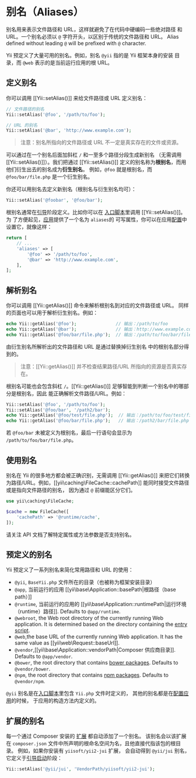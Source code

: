 别名（Aliases）
=======

别名用来表示文件路径和 URL，这样就避免了在代码中硬编码一些绝对路径
和 URL。一个别名必须以 `@` 字符开头，以区别于传统的文件路径和 URL。
Alias defined without leading `@` will be prefixed with `@` character.

Yii 预定义了大量可用的别名。例如，别名 `@yii` 指的是 Yii 框架本身的安装
目录，而 `@web` 表示的是当前运行应用的根 URL。

定义别名 <span id="defining-aliases"></span>
----------------

你可以调用 [[Yii::setAlias()]] 来给文件路径或 URL 定义别名：

```php
// 文件路径的别名
Yii::setAlias('@foo', '/path/to/foo');

// URL 的别名
Yii::setAlias('@bar', 'http://www.example.com');
```

> 注意：别名所指向的文件路径或 URL 不一定是真实存在的文件或资源。

可以通过在一个别名后面加斜杠 `/` 和一至多个路径分段生成新别名
（无需调用 [[Yii::setAlias()]]）。我们把通过 [[Yii::setAlias()]]
定义的别名称为**根别名**，而用他们衍生出去的别名成为**衍生别名**。
例如，`@foo` 就是根别名，而 `@foo/bar/file.php` 是一个衍生别名。

你还可以用别名去定义新别名（根别名与衍生别名均可）：

```php
Yii::setAlias('@foobar', '@foo/bar');
```

根别名通常在[引导](runtime-bootstrapping.md)阶段定义。比如你可以在
[入口脚本](structure-entry-scripts.md)里调用 [[Yii::setAlias()]]。为
了方便起见，[应用](structure-applications.md)提供了一个名为 `aliases`的
可写属性，你可以在应用[配置](concept-configurations.md)中设置它，就像这样：

```php
return [
    // ...
    'aliases' => [
        '@foo' => '/path/to/foo',
        '@bar' => 'http://www.example.com',
    ],
];
```


解析别名 <span id="resolving-aliases"></span>
-----------------

你可以调用 [[Yii::getAlias()]] 命令来解析根别名到对应的文件路径或 URL。
同样的页面也可以用于解析衍生别名。例如：

```php
echo Yii::getAlias('@foo');               // 输出：/path/to/foo
echo Yii::getAlias('@bar');               // 输出：http://www.example.com
echo Yii::getAlias('@foo/bar/file.php');  // 输出：/path/to/foo/bar/file.php
```

由衍生别名所解析出的文件路径和 URL 是通过替换掉衍生别名
中的根别名部分得到的。

> 注意：[[Yii::getAlias()]] 并不检查结果路径/URL 所指向的资源是否真实存在。


根别名可能也会包含斜杠 `/`。[[Yii::getAlias()]] 
足够智能到判断一个别名中的哪部分是根别名，因此
能正确解析文件路径/URL。例如：

```php
Yii::setAlias('@foo', '/path/to/foo');
Yii::setAlias('@foo/bar', '/path2/bar');
echo Yii::getAlias('@foo/test/file.php');  // 输出：/path/to/foo/test/file.php
echo Yii::getAlias('@foo/bar/file.php');   // 输出：/path2/bar/file.php
```

若 `@foo/bar` 未被定义为根别名，最后一行语句会显示为 `/path/to/foo/bar/file.php`。


使用别名 <span id="using-aliases"></span>
-------------

别名在 Yii 的很多地方都会被正确识别，无需调用 [[Yii::getAlias()]] 
来把它们转换为路径/URL。例如，[[yii\caching\FileCache::cachePath]]
能同时接受文件路径或是指向文件路径的别名，
因为通过 `@` 前缀能区分它们。

```php
use yii\caching\FileCache;

$cache = new FileCache([
    'cachePath' => '@runtime/cache',
]);
```

请关注 API 文档了解特定属性或方法参数是否支持别名。


预定义的别名 <span id="predefined-aliases"></span>
------------------

Yii 预定义了一系列别名来简化常用路径和 URL 的使用：

- `@yii`, `BaseYii.php` 文件所在的目录（也被称为框架安装目录）
- `@app`, 当前运行的应用 [[yii\base\Application::basePath|根路径（base path）]] 
- `@runtime`, 当前运行的应用的 [[yii\base\Application::runtimePath|运行环境（runtime）路径]]. Defaults to `@app/runtime`. 
- `@webroot`, the Web root directory of the currently running Web application. It is determined based on the directory
  containing the [entry script](structure-entry-scripts.md).
- `@web`,the base URL of the currently running Web application. It has the same value as [[yii\web\Request::baseUrl]].
- `@vendor`,[[yii\base\Application::vendorPath|Composer 供应商目录]]. Defaults to `@app/vendor`.
- `@bower`, the root directory that contains [bower packages](http://bower.io/). Defaults to `@vendor/bower`.
- `@npm`, the root directory that contains [npm packages](https://www.npmjs.org/). Defaults to `@vendor/npm`.

`@yii` 别名是在[入口脚本](structure-entry-scripts.md)里包含 `Yii.php` 文件时定义的，
其他的别名都是在[配置应用](concept-configurations.md)的时候，
于应用的构造方法内定义的。


扩展的别名 <span id="extension-aliases"></span>
-----------------

每一个通过 Composer 安装的 [扩展](structure-extensions.md) 都自动添加了一个别名。
该别名会以该扩展在 `composer.json` 文件中所声明的根命名空间为名，且他直接代指该包的根目录。
例如，如果你安装有 `yiisoft/yii2-jui` 扩展，
会自动得到 `@yii/jui` 别名，它定义于[引导启动](runtime-bootstrapping.md)阶段：

```php
Yii::setAlias('@yii/jui', 'VendorPath/yiisoft/yii2-jui');
```
